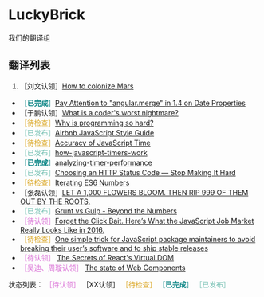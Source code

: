 # LuckyBrick
我们的翻译组

## 翻译列表
1. ［刘文认领］[How to colonize Mars](https://github.com/LuckyBrick/LuckyBrick/issues/1)
- <font color="#008080">［**已完成**］</font>[Pay Attention to "angular.merge" in 1.4 on Date Properties](https://github.com/LuckyBrick/LuckyBrick/issues/2)
- ［于鹏认领］[What is a coder's worst nightmare?](https://github.com/LuckyBrick/LuckyBrick/issues/3)
- <font color="#DAA520">［待检查］</font>[Why is programming so hard?](https://github.com/LuckyBrick/LuckyBrick/issues/4)
- <font color="#72BFB1">［已发布］</font>[Airbnb JavaScript Style Guide](https://github.com/LuckyBrick/LuckyBrick/issues/5)
- <font color="#DAA520">［待检查］</font>[Accuracy of JavaScript Time](https://github.com/LuckyBrick/LuckyBrick/issues/6)
- <font color="#72BFB1">［已发布］</font>[how-javascript-timers-work](https://github.com/LuckyBrick/LuckyBrick/issues/7)
- <font color="#008080">［**已完成**］</font>[analyzing-timer-performance](https://github.com/LuckyBrick/LuckyBrick/issues/8)
- <font color="#72BFB1">［已发布］</font>[Choosing an HTTP Status Code — Stop Making It Hard](https://github.com/LuckyBrick/LuckyBrick/issues/9)
- <font color="#DAA520">［待检查］</font>[Iterating ES6 Numbers](https://github.com/LuckyBrick/LuckyBrick/issues/10)
- ［张磊认领］[LET A 1,000 FLOWERS BLOOM. THEN RIP 999 OF THEM OUT BY THE ROOTS. ](https://github.com/LuckyBrick/LuckyBrick/issues/11)
- <font color="#72BFB1">［已发布］</font>[Grunt vs Gulp - Beyond the Numbers](https://github.com/LuckyBrick/LuckyBrick/issues/12)
- <font color="#DA70D6">［待认领］</font>[Forget the Click Bait. Here’s What the JavaScript Job Market Really Looks Like in 2016. ](https://github.com/LuckyBrick/LuckyBrick/issues/13)
- <font color="#DAA520">［待检查］</font>[One simple trick for JavaScript package maintainers to avoid breaking their user’s software and to ship stable releases ](https://github.com/LuckyBrick/LuckyBrick/issues/14)
- <font color="#DA70D6">［待认领］</font> [The Secrets of React's Virtual DOM](https://github.com/LuckyBrick/LuckyBrick/issues/15)
- <font color="#DA70D6">［吴迪、周璇认领］</font> [The state of Web Components](https://github.com/LuckyBrick/LuckyBrick/issues/16)

状态列表：
<font color="#DA70D6">［待认领］</font>
［XX认领］
<font color="#DAA520">［待检查］</font>
<font color="#008080">［**已完成**］</font>
<font color="#72BFB1">［已发布］</font>
